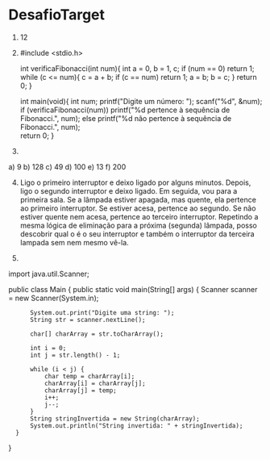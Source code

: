 # DesafioTarget
1) 12
2)  #include <stdio.h>

    int verificaFibonacci(int num){
        int a = 0, b = 1, c;
        if (num == 0) 
            return 1;
        while (c <= num){
            c = a + b;
            if (c == num) 
                return 1;
            a = b;
            b = c;
        }
        return 0;
    }
    
    int main(void){
        int num;
        printf("Digite um número: ");
        scanf("%d", &num); 
        if (verificaFibonacci(num))
            printf("%d pertence à sequência de Fibonacci.", num);
        else
            printf("%d não pertence à sequência de Fibonacci.", num);  
        return 0;
    }
3) 
  a) 9
  b) 128
  c) 49
  d) 100
  e) 13
  f) 200

4) Ligo o primeiro interruptor e deixo ligado por alguns minutos. Depois, ligo o segundo interruptor e deixo ligado. 
   Em seguida, vou para a primeira sala. 
    Se a lâmpada estiver apagada, mas quente, ela pertence ao primeiro interruptor. 
    Se estiver acesa, pertence ao segundo. 
    Se não estiver quente nem acesa, pertence ao terceiro interruptor. 
  Repetindo a mesma lógica de eliminação para a próxima (segunda) lâmpada, posso descobrir qual o é o seu interruptor e também o interruptor da terceira lampada sem nem mesmo vê-la.

5) 
  import java.util.Scanner;

  public class Main
  {
  	public static void main(String[] args) {
          Scanner scanner = new Scanner(System.in);
          
          System.out.print("Digite uma string: ");
          String str = scanner.nextLine();
          
          char[] charArray = str.toCharArray();
          
          int i = 0; 
          int j = str.length() - 1;
          
          while (i < j) {
              char temp = charArray[i];
              charArray[i] = charArray[j];
              charArray[j] = temp;
              i++;
              j--;
          }
          String stringInvertida = new String(charArray);
          System.out.println("String invertida: " + stringInvertida);
      }
  }

